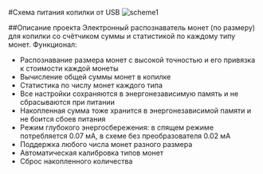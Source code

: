 #Схема питания копилки от USB
![scheme1](https://user-images.githubusercontent.com/70974259/119266800-dda62680-bbf4-11eb-8db4-04f16a3c2d17.jpg)

##Описание проекта
Электронный распознаватель монет (по размеру) для копилки со счётчиком суммы и статистикой по каждому типу монет.
Функционал:

* Распознавание размера монет с высокой точностью и его привязка к стоимости каждой монеты
* Вычисление общей суммы монет в копилке
* Статистика по числу монет каждого типа
* Все настройки сохраняются в энергонезависимую память и не сбрасываются при питании
* Накопленная сумма тоже хранится в энергонезависимой памяти и не боится сбоев питания
* Режим глубокого энергосбережения: в спящем режиме потребляется 0.07 мА, в схеме без преобразователя 0.02 мА
* Поддержка любого числа монет разного размера
* Автоматическая калибровка типов монет
* Сброс накопленного количества

